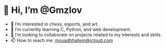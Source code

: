 # 👋 Hi, I’m @Gmzlov
- 👀 I’m interested in chess, esports, and art.
- 🌱 I’m currently learning C, Python, and web development.
- 💞️ I’m looking to collaborate on projects related to my interests and skills.
- 📫 How to reach me: mouadhhallem@icloud.com

<!---
Gmzlov/Gmzlov is a ✨ special ✨ repository because its `README.md` (this file) appears on your GitHub profile.
You can click the Preview link to take a look at your changes.
--->

